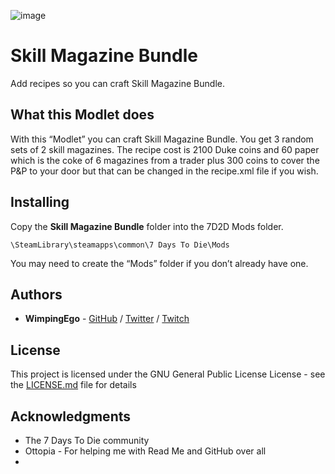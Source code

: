![image](https://i.imgur.com/Xnn0x02.png)

# Skill Magazine Bundle

Add recipes so you can craft Skill Magazine Bundle.

## What this Modlet does

With this “Modlet” you can craft Skill Magazine Bundle.
You get 3 random sets of 2 skill magazines. The recipe cost is 2100 Duke coins and 60 paper which is the coke of 6 magazines from a trader plus 300 coins to cover the P&P to your door
but that can be changed in the recipe.xml file if you wish.

## Installing

Copy the **Skill Magazine Bundle** folder into the 7D2D Mods folder.

```
\SteamLibrary\steamapps\common\7 Days To Die\Mods
```

You may need to create the “Mods” folder if you don’t already have one.

## Authors

* **WimpingEgo** - [GitHub](https://github.com/wimpingego) / [Twitter](https://twitter.com/wimpingego) / [Twitch](https://twitch.tv/wimpingego)

## License

This project is licensed under the GNU General Public License License - see the [LICENSE.md](https://github.com/Wimpingego/7-Days-To-Die/blob/master/LICENSE) file for details

## Acknowledgments

* The 7 Days To Die community
* Ottopia - For helping me with Read Me and GitHub over all
*
